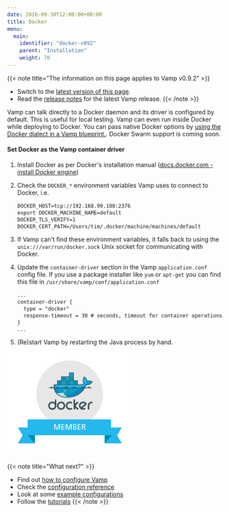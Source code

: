 ```yaml
---
date: 2016-09-30T12:00:00+00:00
title: Docker
menu:
  main:
    identifier: "docker-v092"
    parent: "Installation"
    weight: 70
---
```


{{< note title="The information on this page applies to Vamp v0.9.2" >}}

* Switch to the [latest version of this page](/documentation/installation/docker).
* Read the [release notes](/documentation/release-notes/latest) for the latest Vamp release.
{{< /note >}}


Vamp can talk directly to a Docker daemon and its driver is configured by default. This is useful for local testing. Vamp can even run inside Docker while deploying to Docker.  You can pass native Docker options by [using the Docker dialect in a Vamp blueprint.](/documentation/using-vamp/blueprints/#dialects). Docker Swarm support is coming soon.

#### Set Docker as the Vamp container driver
1. Install Docker as per Docker's installation manual ([docs.docker.com - install Docker engine](https://docs.docker.com/engine/installation/))
2. Check the `DOCKER_*` environment variables Vamp uses to connect to Docker, i.e.

    ```
    DOCKER_HOST=tcp://192.168.99.100:2376
    export DOCKER_MACHINE_NAME=default
    DOCKER_TLS_VERIFY=1
    DOCKER_CERT_PATH=/Users/tim/.docker/machine/machines/default
    ```

3. If Vamp can't find these environment variables, it falls back to using the `unix:///var/run/docker.sock` Unix socket for communicating with Docker.
4. Update the `container-driver` section in the Vamp `application.conf` config file. If you use a package installer like `yum` or `apt-get` you can find this file in `/usr/share/vamp/conf/application.conf`

    ```
    ...
    container-driver {
      type = "docker"
      response-timeout = 30 # seconds, timeout for container operations
    }
    ...
    ```
5. (Re)start Vamp by restarting the Java process by hand.   


![](/images/logos/docker-member.jpg)

{{< note title="What next?" >}}
* Find out [how to configure Vamp](documentation/installation/v0.9.2/configure-vamp)
* Check the [configuration reference](documentation/installation/v0.9.2/configuration-reference)
* Look at some [example configurations](documentation/installation/v0.9.2/example-configurations)
* Follow the [tutorials](/documentation/tutorials/overview)
{{< /note >}}